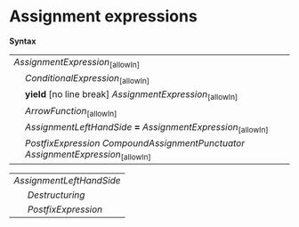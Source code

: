 # Assignment expressions

**Syntax**

<table>
    <tr>
        <td colspan="2"><i>AssignmentExpression</i><sub>[allowIn]</sub></td>
    </tr>
    <tr>
        <td>&nbsp;</td><td><i>ConditionalExpression</i><sub>[allowIn]</sub></td>
    </tr>
    <tr>
        <td>&nbsp;</td><td><b>yield</b> [no line break] <i>AssignmentExpression</i><sub>[allowIn]</sub></td>
    </tr>
    <tr>
        <td>&nbsp;</td><td><i>ArrowFunction</i><sub>[allowIn]</sub></td>
    </tr>
    <tr>
        <td>&nbsp;</td><td><i>AssignmentLeftHandSide</i> <b>=</b> <i>AssignmentExpression</i><sub>[allowIn]</sub></td>
    </tr>
    <tr>
        <td>&nbsp;</td><td><i>PostfixExpression</i> <i>CompoundAssignmentPunctuator</i> <i>AssignmentExpression</i><sub>[allowIn]</sub></td>
    </tr>
</table>

<table>
    <tr>
        <td colspan="2"><i>AssignmentLeftHandSide</i></td>
    </tr>
    <tr>
        <td>&nbsp;</td><td><i>Destructuring</i></td>
    </tr>
    <tr>
        <td>&nbsp;</td><td><i>PostfixExpression</i></td>
    </tr>
</table>